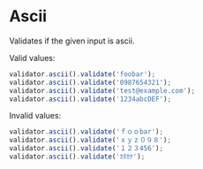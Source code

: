 # Ascii

Validates if the given input is ascii.

Valid values:

```js
validator.ascii().validate('foobar');
validator.ascii().validate('0987654321');
validator.ascii().validate('test@example.com');
validator.ascii().validate('1234abcDEF');
```

Invalid values:

```js
validator.ascii().validate('ｆｏｏbar');
validator.ascii().validate('ｘｙｚ０９８');
validator.ascii().validate('１２３456');
validator.ascii().validate('ｶﾀｶﾅ');
```
